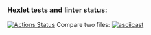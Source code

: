 ### Hexlet tests and linter status:
[![Actions Status](https://github.com/CAHTEL/php-project-lvl2/workflows/hexlet-check/badge.svg)](https://github.com/CAHTEL/php-project-lvl2/actions)
Compare two files:
[![asciicast](https://asciinema.org/a/So0ofR4nkhWrKAViGsCPNFZfM.svg)](https://asciinema.org/a/So0ofR4nkhWrKAViGsCPNFZfM)